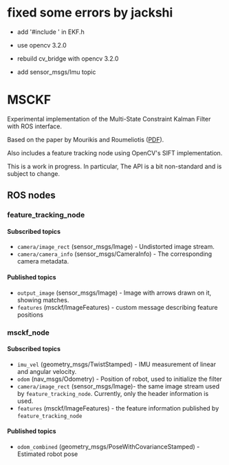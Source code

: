 # fixed some errors by jackshi 

- add '#include <map>' in EKF.h

- use opencv 3.2.0

- rebuild cv_bridge with opencv 3.2.0

- add sensor_msgs/Imu topic


# MSCKF

Experimental implementation of the Multi-State Constraint Kalman Filter with ROS interface.

Based on the paper by Mourikis and Roumeliotis ([PDF](http://citeseerx.ist.psu.edu/viewdoc/download?doi=10.1.1.125.2169&rep=rep1&type=pdf)).

Also includes a feature tracking node using OpenCV's SIFT implementation.

This is a work in progress. In particular, The API is a bit non-standard and is subject to change.

## ROS nodes

### feature_tracking_node
#### Subscribed topics

- `camera/image_rect` (sensor_msgs/Image) - Undistorted image stream.
- `camera/camera_info` (sensor_msgs/CameraInfo) - The corresponding camera metadata.


#### Published topics

- `output_image` (sensor_msgs/Image) - Image with arrows drawn on it, showing matches.
- `features` (msckf/ImageFeatures) - custom message describing feature positions

### msckf_node
#### Subscribed topics
- `imu_vel` (geometry_msgs/TwistStamped) - IMU measurement of linear and angular velocity.
- `odom` (nav_msgs/Odometry) - Position of robot, used to initialize the filter
- `camera/image_rect` (sensor_msgs/Image)-
the same image stream used by `feature_tracking_node`. Currently, only the header information is used.
- `features` (msckf/ImageFeatures) - the feature information published by `feature_tracking_node`

#### Published topics
- `odom_combined` (geometry_msgs/PoseWithCovarianceStamped) - Estimated robot pose
